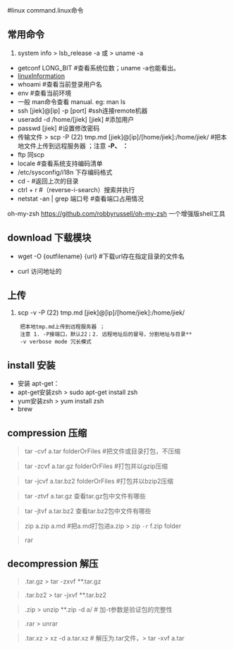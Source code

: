 #linux command.linux命令 

## 常用命令
1. system info > lsb_release -a 或 > uname -a
+ getconf LONG_BIT #查看系统位数；uname -a也能看出。
+ [linuxInformation](/linux/linux-infomation.md)
+ whoami #查看当前登录用户名
+ env #查看当前环境
+ 一般 man命令查看 manual.  eg: man ls
+ ssh [jiek]@[ip] -p [port]  #ssh连接remote机器
+ useradd -d /home/[jiek] [jiek]  #添加用户
+ passwd [jiek]  #设置修改密码
+ 传输文件 > scp -P (22) tmp.md [jiek]@[ip]/[home/jiek]:/home/jiek/  #把本地文件上传到远程服务器 ；注意 **-P、 ：**
+ ftp 同scp
+ locale #查看系统支持编码清单
+ /etc/sysconfig/i18n 下存编码格式
+ cd - #返回上次的目录
+ ctrl + r #（reverse-i-search）搜索并执行
+ netstat -an | grep 端口号 #查看端口占用情况

oh-my-zsh https://github.com/robbyrussell/oh-my-zsh
一个增强版shell工具

## download 下载模块
+ wget -O {outfilename} {url} #下载url存在指定目录的文件名

+ curl 访问地址的


## 上传
1. scp -v -P (22) tmp.md [jiek]@[ip]/[home/jiek]:/home/jiek/  
```
    把本地tmp.md上传到远程服务器 ；
    注意 1. -P接端口，默认22；2. 远程地址后的冒号，分割地址与目录**
    -v verbose mode 冗长模式
```
    
## install 安装
+ 安装 apt-get：
+ apt-get安装zsh > sudo apt-get install zsh
+ yum安装zsh > yum install zsh
+ brew

## compression 压缩
> tar -cvf a.tar folderOrFiles #把文件或目录打包，不压缩

> tar -zcvf a.tar.gz folderOrFiles #打包并以gzip压缩

> tar -jcvf a.tar.bz2 folderOrFiles #打包并以bzip2压缩

> tar -ztvf a.tar.gz 查看tar.gz包中文件有哪些

> tar -jtvf a.tar.bz2 查看tar.bz2包中文件有哪些

> zip a.zip a.md #把a.md打包进a.zip > zip `-r` f.zip folder

> rar

## decompression 解压
> .tar.gz  > tar -zxvf **.tar.gz

> .tar.bz2 > tar -jxvf **.tar.bz2

> .zip     > unzip **.zip -d a/ # 加-t参数是验证包的完整性

> .rar     > unrar

> .tar.xz  > xz -d a.tar.xz  # 解压为.tar文件，> tar -xvf a.tar